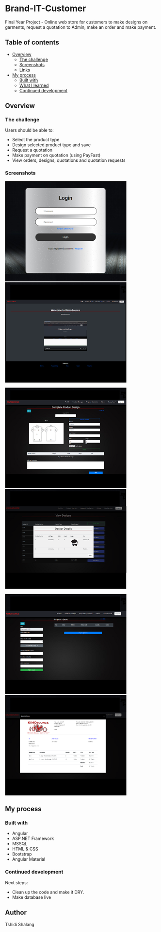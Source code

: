 # Brand-IT-Customer

Final Year Project - Online web store for customers to make designs on garments, request a quotation to Admin, make an order and make payment.

## Table of contents

- [Overview](#overview)
  - [The challenge](#the-challenge)
  - [Screenshots](#screenshot)
  - [Links](#links)
- [My process](#my-process)
  - [Built with](#built-with)
  - [What I learned](#what-i-learned)
  - [Continued development](#continued-development)

## Overview

### The challenge

Users should be able to:

- Select the product type
- Design selected product type and save
- Request a quotation
- Make payment on quotation (using PayFast)
- View orders, designs, quotations and quotation requests

### Screenshots

<p float="left">
  <img src="Images/Login.png" width="400" />
  <img src="Images/Homepage.png" width="400" /> 
</p>

<p float="left">
  <img src="Images/CreateD.png" width="400" />
  <img src="Images/Designs.png" width="400" />
  </p>

<p float="left">
  <img src="Images/RequestQ.png" width="400" /> 
  <img src="Images/ViewQ.png" width="400" />
</p>

## My process

### Built with

- Angular
- ASP.NET Framework
- MSSQL
- HTML & CSS
- Bootstrap
- Angular Material


### Continued development
Next steps: 
- Clean up the code and make it DRY. 
- Make database live

## Author

Tshidi Shalang

